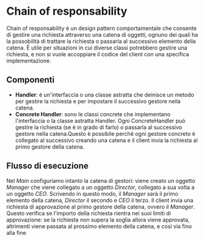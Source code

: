 # Chain of responsability
Chain of responsability è un design pattern comportamentale che consente di gestire una richiesta attraverso una catena di oggetti, ognuno dei quali ha la possobilità di trattare la richiesta o passarla al successivo elemento della catena. È utile per situazioni in cui diverse classi potrebbero gestire una richiesta, e non si vuole accoppiare il codice del client con una specifica implementazione.

## Componenti
- **Handler**: è un'interfaccia o una classe astratta che deinisce un metodo per gestire la richiesta e per impostare il successivo gestore nella catena.
- **Concrete Handler**: sono le classi concrete che implementano l'interfaccia o la classe astratta Handler. Ogni ConcreteHandler può gestire la richiesta (se è in grado di farlo) o passarla al successivo gestore nella catena.Questo è possibile perchè ogni gestore concreto è collegato al successivo creando una catena e il client invia la richiesta al primo gestore della catena.

## Flusso di esecuzione
Nel _Main_ configuriamo intanto la catena di gestori: viene creato un oggetto _Manager_ che viene  collegato a un oggetto _Director_, collegato a sua volta a un oggetto _CEO_. Scrivendo in questo modo, il _Manager_ sarà il primo elemento della catena, _Director_ il secondo e _CEO_ il terzo.
Il client invia una richiesta di approvazione al primo gestore della catena, ovvero il _Manager_. Questo verifica se l'importo della richiesta rientra nei suoi limiti di approvazione: se la richiesta non supera la soglia allora viene approvata, altrimenti viene passata al prossimo elemento della catena, e così via fino alla fine